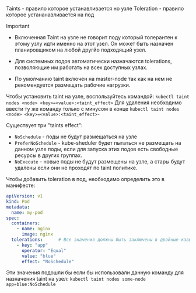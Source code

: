 Taints - правило которое устанавливается но узле
Toleration - правило которое устананавливается на под

>[!important]
>- Включенная Taint на узле не говорит поду который толерантен к этому узлу идти именно на этот узел. Он может быть назначен планировщиком на любой другйо подходящий узел. 
>
>- Для системных подов автоматически назначаются tolerations, позволяющие им работать на всех доступных узлах.
>- По умолчанию taint включен на master-node так как на нем не рекомендуется размещать рабочие нагрузки.

Чтобы установить taint на узле, воспользуйтесь командой:
`kubectl taint nodes <node> <key>=<value>:<taint_effect>`
Для удаления необходимо ввести ту же команду только с минусом в конце 
`kubectl taint nodes <node> <key>=<value>:<taint_effect>-`

Существует три "taints effect":
- `NoSchedule` - поды не будут размещаться на узле
- `PreferNoSchedule` - kube-sheduler будет пытаться не размещать на данном узле поды, если для запуска этих подов есть свободные ресурсы в других группах.
- `NoExecute` - новые поды не будут размещены на узле, а стары будут удалены если они не проходят по taint политике. 

Чтобы добавить toleration в под, необходимо определить это в манифесте:
```yaml
apiVersion: v1
kind: Pod
metadata:
  name: my-pod
spec:
  containers:
    - name: nginx
      image: nginx
  tolerations:      # Все значения должны быть заключены в двойные кавычки.
    - key: "app"
      operator: "Equal"
      value: "blue"
      effect: "NoSchedule"
```
Эти значения подошли бы если бы использовали данную команду для назначения taint на узел:
`kubectl taint nodes some-node app=blue:NoSchedule`
